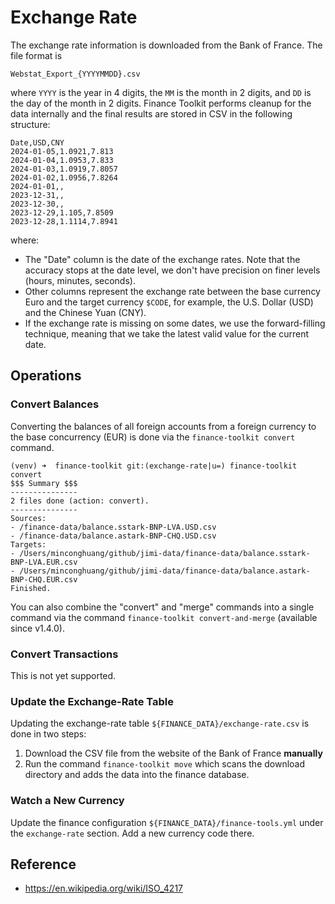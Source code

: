 # Exchange Rate

The exchange rate information is downloaded from the Bank of France. The file format is

```
Webstat_Export_{YYYYMMDD}.csv
```

where `YYYY` is the year in 4 digits, the `MM` is the month in 2 digits, and `DD` is the day of the month in 2 digits. Finance Toolkit performs cleanup for the data internally and the final results are stored in CSV in the following structure:

```
Date,USD,CNY
2024-01-05,1.0921,7.813
2024-01-04,1.0953,7.833
2024-01-03,1.0919,7.8057
2024-01-02,1.0956,7.8264
2024-01-01,,
2023-12-31,,
2023-12-30,,
2023-12-29,1.105,7.8509
2023-12-28,1.1114,7.8941
```

where:

* The "Date" column is the date of the exchange rates. Note that the accuracy stops at the date level, we don't have precision on finer levels (hours, minutes, seconds).
* Other columns represent the exchange rate between the base currency Euro and the target currency `$CODE`, for example, the U.S. Dollar (USD) and the Chinese Yuan (CNY).
* If the exchange rate is missing on some dates, we use the forward-filling technique, meaning that we take the latest valid value for the current date.

## Operations

### Convert Balances

Converting the balances of all foreign accounts from a foreign currency to the base concurrency (EUR) is done via the `finance-toolkit convert` command.

```
(venv) ➜  finance-toolkit git:(exchange-rate|u=) finance-toolkit convert
$$$ Summary $$$
---------------
2 files done (action: convert).
---------------
Sources:
- /finance-data/balance.sstark-BNP-LVA.USD.csv
- /finance-data/balance.astark-BNP-CHQ.USD.csv
Targets:
- /Users/minconghuang/github/jimi-data/finance-data/balance.sstark-BNP-LVA.EUR.csv
- /Users/minconghuang/github/jimi-data/finance-data/balance.astark-BNP-CHQ.EUR.csv
Finished.
```

You can also combine the "convert" and "merge" commands into a single command via the command `finance-toolkit convert-and-merge` (available since v1.4.0).

### Convert Transactions

This is not yet supported.

### Update the Exchange-Rate Table

Updating the exchange-rate table `${FINANCE_DATA}/exchange-rate.csv` is done in two steps:
  1. Download the CSV file from the website of the Bank of France **manually**
  2. Run the command `finance-toolkit move` which scans the download directory and adds the data into the finance database.

### Watch a New Currency

Update the finance configuration `${FINANCE_DATA}/finance-tools.yml` under the `exchange-rate` section. Add a new currency code there.

## Reference

- <https://en.wikipedia.org/wiki/ISO_4217>
